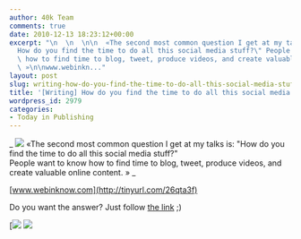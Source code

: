 ```yaml
---
author: 40k Team
comments: true
date: 2010-12-13 18:23:12+00:00
excerpt: "\n  \n  \n\n  «The second most common question I get at my talks is: \"\
  How do you find the time to do all this social media stuff?\" People want to know\
  \ how to find time to blog, tweet, produce videos, and create valuable online content.\
  \ »\n\nwww.webinkn..."
layout: post
slug: writing-how-do-you-find-the-time-to-do-all-this-social-media-stuff
title: '[Writing] How do you find the time to do all this social media stuff?'
wordpress_id: 2979
categories:
- Today in Publishing
---
```



  


  _
![](http://www.40kbooks.com/wp-content/uploads/quote1.jpg)
  «The second most common question I get at my talks is: "How do you find the time to do all this social media stuff?"  
People want to know how to find time to blog, tweet, produce videos, and create valuable online content. »
_  

[www.webinknow.com](http://tinyurl.com/26qta3f)






Do you want the answer? Just follow [the link](http://www.webinknow.com/2010/12/why-social-media-is-like-exercise.html) ;)





[![](http://www.bookcafe.net/filtr/t1.png)
[![](http://www.bookcafe.net/filtr/f1.png)](http://www.facebook.com/pages/40k/122586614419616)


 
    

